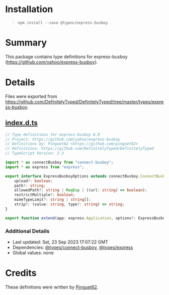 # Installation
> `npm install --save @types/express-busboy`

# Summary
This package contains type definitions for express-busboy (https://github.com/yahoo/express-busboy).

# Details
Files were exported from https://github.com/DefinitelyTyped/DefinitelyTyped/tree/master/types/express-busboy.
## [index.d.ts](https://github.com/DefinitelyTyped/DefinitelyTyped/tree/master/types/express-busboy/index.d.ts)
````ts
// Type definitions for express-busboy 8.0
// Project: https://github.com/yahoo/express-busboy
// Definitions by: Pinguet62 <https://github.com/pinguet62>
// Definitions: https://github.com/DefinitelyTyped/DefinitelyTyped
// TypeScript Version: 2.3

import * as connectBusboy from "connect-busboy";
import * as express from "express";

export interface ExpressBusboyOptions extends connectBusboy.ConnectBusboyOptions {
    upload?: boolean;
    path?: string;
    allowedPath?: string | RegExp | ((url: string) => boolean);
    restrictMultiple?: boolean;
    mimeTypeLimit?: string | string[];
    strip?: (value: string, type?: string) => string;
}

export function extend(app: express.Application, options?: ExpressBusboyOptions): express.Application;

````

### Additional Details
 * Last updated: Sat, 23 Sep 2023 17:07:22 GMT
 * Dependencies: [@types/connect-busboy](https://npmjs.com/package/@types/connect-busboy), [@types/express](https://npmjs.com/package/@types/express)
 * Global values: none

# Credits
These definitions were written by [Pinguet62](https://github.com/pinguet62).
